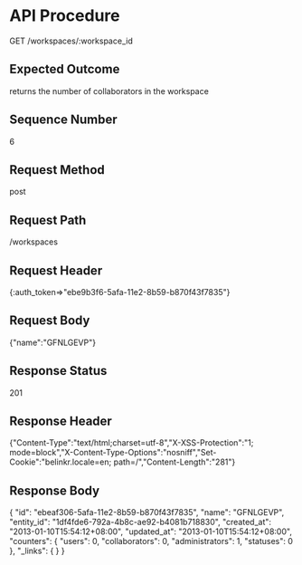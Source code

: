 # API Procedure
GET /workspaces/:workspace_id
## Expected Outcome
returns the number of collaborators in the workspace
## Sequence Number
6
## Request Method
post
## Request Path
/workspaces
## Request Header
{:auth_token=>"ebe9b3f6-5afa-11e2-8b59-b870f43f7835"}
## Request Body
{"name":"GFNLGEVP"}

## Response Status
201
## Response Header
{"Content-Type":"text/html;charset=utf-8","X-XSS-Protection":"1; mode=block","X-Content-Type-Options":"nosniff","Set-Cookie":"belinkr.locale=en; path=/","Content-Length":"281"}

## Response Body
{
  "id": "ebeaf306-5afa-11e2-8b59-b870f43f7835",
  "name": "GFNLGEVP",
  "entity_id": "1df4fde6-792a-4b8c-ae92-b4081b718830",
  "created_at": "2013-01-10T15:54:12+08:00",
  "updated_at": "2013-01-10T15:54:12+08:00",
  "counters": {
    "users": 0,
    "collaborators": 0,
    "administrators": 1,
    "statuses": 0
  },
  "_links": {
  }
}
